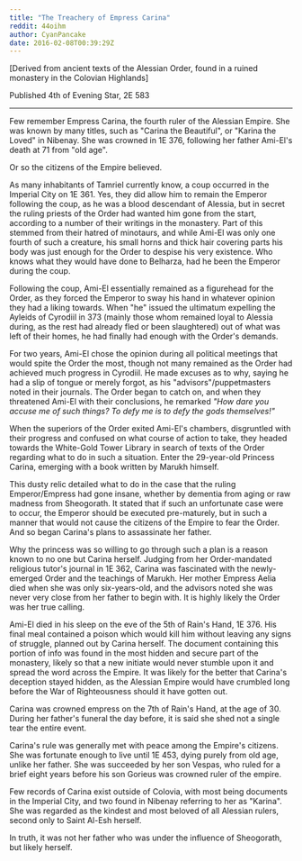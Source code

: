 ```yaml
---
title: "The Treachery of Empress Carina"
reddit: 44oihm
author: CyanPancake
date: 2016-02-08T00:39:29Z
---
```


[Derived from ancient texts of the Alessian Order, found in a ruined monastery in the Colovian Highlands]

Published 4th of Evening Star, 2E 583

----

Few remember Empress Carina, the fourth ruler of the Alessian Empire. She was known by many titles, such as "Carina the Beautiful", or "Karina the Loved" in Nibenay. She was crowned in 1E 376, following her father Ami-El's death at 71 from "old age".

Or so the citizens of the Empire believed.

As many inhabitants of Tamriel currently know, a coup occurred in the Imperial City on 1E 361. Yes, they did allow him to remain the Emperor following the coup, as he was a blood descendant of Alessia, but in secret the ruling priests of the Order had wanted him gone from the start, according to a number of their writings in the monastery. Part of this stemmed from their hatred of minotaurs, and while Ami-El was only one fourth of such a creature, his small horns and thick hair covering parts his body was just enough for the Order to despise his very existence. Who knows what they would have done to Belharza, had he been the Emperor during the coup.

Following the coup, Ami-El essentially remained as a figurehead for the Order, as they forced the Emperor to sway his hand in whatever opinion they had a liking towards. When "he" issued the ultimatum expelling the Ayleids of Cyrodiil in 373 (mainly those whom remained loyal to Alessia during, as the rest had already fled or been slaughtered) out of what was left of their homes, he had finally had enough with the Order's demands.

For two years, Ami-El chose the opinion during all political meetings that would spite the Order the most, though not many remained as the Order had achieved much progress in Cyrodiil. He made excuses as to why, saying he had a slip of tongue or merely forgot, as his "advisors"/puppetmasters noted in their journals. The Order began to catch on, and when they threatened Ami-El with their conclusions, he remarked *"How dare you accuse me of such things? To defy me is to defy the gods themselves!"*

When the superiors of the Order exited Ami-El's chambers, disgruntled with their progress and confused on what course of action to take, they headed towards the White-Gold Tower Library in search of texts of the Order regarding what to do in such a situation. Enter the 29-year-old Princess Carina, emerging with a book written by Marukh himself.

This dusty relic detailed what to do in the case that the ruling Emperor/Empress had gone insane, whether by dementia from aging or raw madness from Sheogorath. It stated that if such an unfortunate case were to occur, the Emperor should be executed pre-maturely, but in such a manner that would not cause the citizens of the Empire to fear the Order. And so began Carina's plans to assassinate her father.

Why the princess was so willing to go through such a plan is a reason known to no one but Carina herself. Judging from her Order-mandated religious tutor's journal in 1E 362, Carina was fascinated with the newly-emerged Order and the teachings of Marukh. Her mother Empress Aelia died when she was only six-years-old, and the advisors noted she was never very close from her father to begin with. It is highly likely the Order was her true calling.

Ami-El died in his sleep on the eve of the 5th of Rain's Hand, 1E 376. His final meal contained a poison which would kill him without leaving any signs of struggle, planned out by Carina herself. The document containing this portion of info was found in the most hidden and secure part of the monastery, likely so that a new initiate would never stumble upon it and spread the word across the Empire. It was likely for the better that Carina's deception stayed hidden, as the Alessian Empire would have crumbled long before the War of Righteousness should it have gotten out.

Carina was crowned empress on the 7th of Rain's Hand, at the age of 30. During her father's funeral the day before, it is said she shed not a single tear the entire event.

Carina's rule was generally met with peace among the Empire's citizens. She was fortunate enough to live until 1E 453, dying purely from old age, unlike her father. She was succeeded by her son Vespas, who ruled for a brief eight years before his son Gorieus was crowned ruler of the empire.

Few records of Carina exist outside of Colovia, with most being documents in the Imperial City, and two found in Nibenay referring to her as "Karina". She was regarded as the kindest and most beloved of all Alessian rulers, second only to Saint Al-Esh herself.

In truth, it was not her father who was under the influence of Sheogorath, but likely herself.
